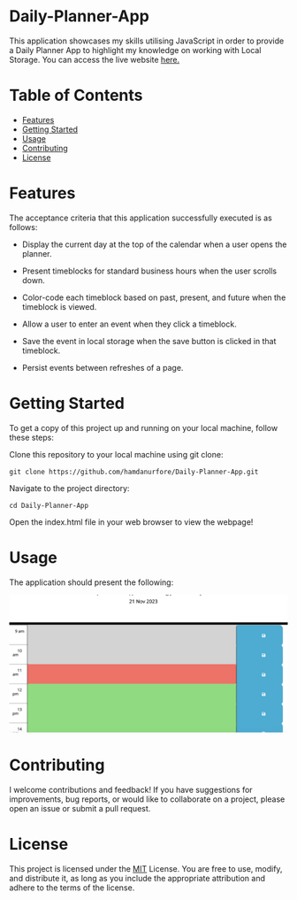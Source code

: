 # Daily-Planner-App
This application showcases my skills utilising JavaScript in order to provide a Daily Planner App to highlight my knowledge on working with Local Storage. You can access the live website [here.](https://hamdanurfore.github.io/MDaily-Planner-App/)


# Table of Contents
- [Features](#features)
- [Getting Started](#getting-started)
- [Usage](#usage)
- [Contributing](#contributing)
- [License](#license)

# Features
The acceptance criteria that this application successfully executed is as  follows:

- Display the current day at the top of the calendar when a user opens the planner.

- Present timeblocks for standard business hours when the user scrolls down.

- Color-code each timeblock based on past, present, and future when the timeblock is viewed.

- Allow a user to enter an event when they click a timeblock.

- Save the event in local storage when the save button is clicked in that timeblock.

- Persist events between refreshes of a page.

# Getting Started
To get a copy of this project up and running on your local machine, follow these steps:

Clone this repository to your local machine using git clone:
```
git clone https://github.com/hamdanurfore/Daily-Planner-App.git
```

Navigate to the project directory:

```
cd Daily-Planner-App
```

Open the index.html file in your web browser to view the webpage!

# Usage
The application should present the following:

![screenshot of webpage](assets/planner-screenshot.png)

# Contributing

I welcome contributions and feedback! If you have suggestions for improvements, bug reports, or would like to collaborate on a project, please open an issue or submit a pull request.

# License

This project is licensed under the [MIT](https://github.com/hamdanurfore/Daily-Planner-App/blob/main/LICENSE) License. You are free to use, modify, and distribute it, as long as you include the appropriate attribution and adhere to the terms of the license.

